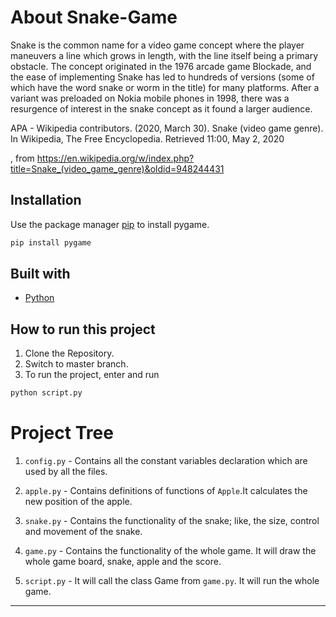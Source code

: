# About Snake-Game
Snake is the common name for a video game concept where the player maneuvers a line which grows in length, with the line itself being a primary obstacle. The concept originated in the 1976 arcade game Blockade, and the ease of implementing Snake has led to hundreds of versions (some of which have the word snake or worm in the title) for many platforms. After a variant was preloaded on Nokia mobile phones in 1998, there was a resurgence of interest in the snake concept as it found a larger audience.

APA - Wikipedia contributors. (2020, March 30). Snake (video game genre). In Wikipedia, The Free Encyclopedia. Retrieved 11:00, May 2, 2020

, from https://en.wikipedia.org/w/index.php?title=Snake_(video_game_genre)&oldid=948244431

## Installation

Use the package manager [pip](https://pip.pypa.io/en/stable/) to install pygame.

```bash
pip install pygame
```

## Built with
* [Python](https://python.com)

## How to run this project
1) Clone the Repository.
2) Switch to master branch.
3) To run the project, enter and run
```bash
python script.py
```
# Project Tree
1) `config.py` - Contains all the constant variables declaration which are used by all the files. 
  
2) `apple.py` - Contains definitions of functions of `Apple`.It calculates the new position of the apple.

3) `snake.py` - Contains the functionality of the snake; like, the size, control and movement of the snake.

4) `game.py` - Contains the functionality of the whole game. It will draw the whole game board, snake, apple and the score. 

5) `script.py` - It will call the class Game from `game.py`. It will run the whole game.
 
---

